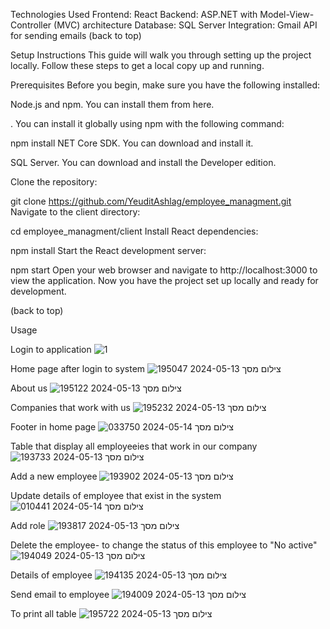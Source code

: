 
Technologies Used
Frontend: React
Backend: ASP.NET with Model-View-Controller (MVC) architecture
Database: SQL Server
Integration: Gmail API for sending emails
(back to top)

Setup Instructions
This guide will walk you through setting up the project locally. Follow these steps to get a local copy up and running.

Prerequisites
Before you begin, make sure you have the following installed:

Node.js and npm. You can install them from here.

. You can install it globally using npm with the following command:

npm install
NET Core SDK. You can download and install it.

SQL Server. You can download and install the Developer edition.



Clone the repository:

git clone https://github.com/YeuditAshlag/employee_managment.git
Navigate to the client directory:

cd employee_managment/client
Install React dependencies:

npm install
Start the React development server:

npm start
Open your web browser and navigate to http://localhost:3000 to view the application. Now you have the project set up locally and ready for development.

(back to top)

Usage

Login to application
![1](https://github.com/YeuditAshlag/employee_managment/assets/148490087/1d9f2824-4908-4432-a913-c75acb371b34)

Home page after login to system
![צילום מסך 2024-05-13 195047](https://github.com/YeuditAshlag/employee_managment/assets/148490087/3a49aa76-796e-455a-b0fc-1c8e652c69e2)

About us
![צילום מסך 2024-05-13 195122](https://github.com/YeuditAshlag/employee_managment/assets/148490087/cdd2a8ee-a9b6-44df-b839-e16fdd3a6790)

Companies that work with us
![צילום מסך 2024-05-13 195232](https://github.com/YeuditAshlag/employee_managment/assets/148490087/6f0030a0-f778-46ed-b718-2657b0e8af13)

Footer in home page
![צילום מסך 2024-05-14 033750](https://github.com/YeuditAshlag/employee_managment/assets/148490087/446cedbf-4645-4f4f-b94e-f2889de6002c)

Table that display all employeeies that work in our company
![צילום מסך 2024-05-13 193733](https://github.com/YeuditAshlag/employee_managment/assets/148490087/f9fe723b-78f0-4c32-97f5-523e48b31e74)

Add a new employee
![צילום מסך 2024-05-13 193902](https://github.com/YeuditAshlag/employee_managment/assets/148490087/e2d3baa5-59a8-4848-8030-57db703808e6)

Update details of employee that exist in the system
![צילום מסך 2024-05-14 010441](https://github.com/YeuditAshlag/employee_managment/assets/148490087/e8d229a7-5fde-4ef8-b9f3-dcc0f6f12231)

Add role
![צילום מסך 2024-05-13 193817](https://github.com/YeuditAshlag/employee_managment/assets/148490087/0953e67b-6956-4489-991b-1f1f1157dbb7)

Delete the employee- to change the status of this employee to "No active"
![צילום מסך 2024-05-13 194049](https://github.com/YeuditAshlag/employee_managment/assets/148490087/ca182e97-b1e8-4288-8cda-46440b830945)

Details of employee
![צילום מסך 2024-05-13 194135](https://github.com/YeuditAshlag/employee_managment/assets/148490087/b1f31ed3-cb68-49dc-9f36-172d4401ef7b)

Send email to employee
![צילום מסך 2024-05-13 194009](https://github.com/YeuditAshlag/employee_managment/assets/148490087/b65225dc-e988-4117-9c4c-677654cdb8dc)

To print all table
![צילום מסך 2024-05-13 195722](https://github.com/YeuditAshlag/employee_managment/assets/148490087/5a94e469-bda1-4c59-a361-c4d8a2d2b97a)


